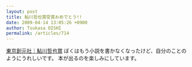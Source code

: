 ```yaml
---
layout: post
title: 鮎川哲也賞受賞おめでとう!!
date: 2009-04-14 13:05:26 +0900
author: Tsukasa OISHI
permalink: /articles/714
---
```


[東京創元社｜鮎川哲也賞](http://www.tsogen.co.jp/ayukawasho/index.html)
ぼくはもう小説を書かなくなったけど、自分のことのようにうれしいです。
本が出るのを楽しみにしています。

